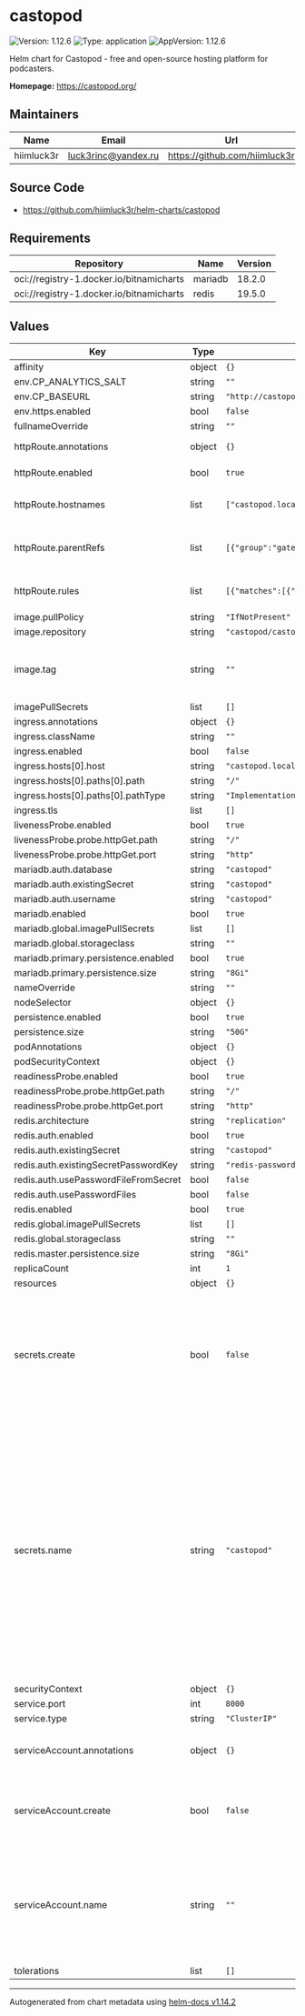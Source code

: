 # castopod

![Version: 1.12.6](https://img.shields.io/badge/Version-1.12.6-informational?style=flat-square) ![Type: application](https://img.shields.io/badge/Type-application-informational?style=flat-square) ![AppVersion: 1.12.6](https://img.shields.io/badge/AppVersion-1.12.6-informational?style=flat-square)

Helm chart for Castopod - free and open-source hosting platform for podcasters.

**Homepage:** <https://castopod.org/>

## Maintainers

| Name | Email | Url |
| ---- | ------ | --- |
| hiimluck3r | <luck3rinc@yandex.ru> | <https://github.com/hiimluck3r> |

## Source Code

* <https://github.com/hiimluck3r/helm-charts/castopod>

## Requirements

| Repository | Name | Version |
|------------|------|---------|
| oci://registry-1.docker.io/bitnamicharts | mariadb | 18.2.0 |
| oci://registry-1.docker.io/bitnamicharts | redis | 19.5.0 |

## Values

| Key | Type | Default | Description |
|-----|------|---------|-------------|
| affinity | object | `{}` |  |
| env.CP_ANALYTICS_SALT | string | `""` |  |
| env.CP_BASEURL | string | `"http://castopod.local"` |  |
| env.https.enabled | bool | `false` |  |
| fullnameOverride | string | `""` |  |
| httpRoute.annotations | object | `{}` | HTTPRoute annotations. |
| httpRoute.enabled | bool | `true` | HTTPRoute enabled. |
| httpRoute.hostnames | list | `["castopod.local"]` | Hostnames matching HTTP header. |
| httpRoute.parentRefs | list | `[{"group":"gateway.networking.k8s.io","name":"kong","namespace":"kong"}]` | Which Gateways this Route is attached to |
| httpRoute.rules | list | `[{"matches":[{"path":{"type":"PathPrefix","value":"/"}}]}]` | List of rules and filters applied. |
| image.pullPolicy | string | `"IfNotPresent"` |  |
| image.repository | string | `"castopod/castopod"` |  |
| image.tag | string | `""` | Overrides the image tag whose default is the chart appVersion. |
| imagePullSecrets | list | `[]` |  |
| ingress.annotations | object | `{}` |  |
| ingress.className | string | `""` |  |
| ingress.enabled | bool | `false` |  |
| ingress.hosts[0].host | string | `"castopod.local"` |  |
| ingress.hosts[0].paths[0].path | string | `"/"` |  |
| ingress.hosts[0].paths[0].pathType | string | `"ImplementationSpecific"` |  |
| ingress.tls | list | `[]` |  |
| livenessProbe.enabled | bool | `true` |  |
| livenessProbe.probe.httpGet.path | string | `"/"` |  |
| livenessProbe.probe.httpGet.port | string | `"http"` |  |
| mariadb.auth.database | string | `"castopod"` |  |
| mariadb.auth.existingSecret | string | `"castopod"` |  |
| mariadb.auth.username | string | `"castopod"` |  |
| mariadb.enabled | bool | `true` |  |
| mariadb.global.imagePullSecrets | list | `[]` |  |
| mariadb.global.storageclass | string | `""` |  |
| mariadb.primary.persistence.enabled | bool | `true` |  |
| mariadb.primary.persistence.size | string | `"8Gi"` |  |
| nameOverride | string | `""` |  |
| nodeSelector | object | `{}` |  |
| persistence.enabled | bool | `true` |  |
| persistence.size | string | `"50G"` |  |
| podAnnotations | object | `{}` |  |
| podSecurityContext | object | `{}` |  |
| readinessProbe.enabled | bool | `true` |  |
| readinessProbe.probe.httpGet.path | string | `"/"` |  |
| readinessProbe.probe.httpGet.port | string | `"http"` |  |
| redis.architecture | string | `"replication"` |  |
| redis.auth.enabled | bool | `true` |  |
| redis.auth.existingSecret | string | `"castopod"` |  |
| redis.auth.existingSecretPasswordKey | string | `"redis-password"` |  |
| redis.auth.usePasswordFileFromSecret | bool | `false` |  |
| redis.auth.usePasswordFiles | bool | `false` |  |
| redis.enabled | bool | `true` |  |
| redis.global.imagePullSecrets | list | `[]` |  |
| redis.global.storageclass | string | `""` |  |
| redis.master.persistence.size | string | `"8Gi"` |  |
| replicaCount | int | `1` |  |
| resources | object | `{}` |  |
| secrets.create | bool | `false` | Set to true if you want to create new secret, also provide mariadb and redis passwords as it shown below in values.yaml |
| secrets.name | string | `"castopod"` | The name of the secret (existing or being created).  If you are using an existing secret, make sure it has the `redis-password`, `mariadb-root-password`, `mariadb-replication-password` and `mariadb-password` fields. It is recommended to use existing secrets (e.g. sealed secrets) |
| securityContext | object | `{}` |  |
| service.port | int | `8000` |  |
| service.type | string | `"ClusterIP"` |  |
| serviceAccount.annotations | object | `{}` | Annotations to add to the service account |
| serviceAccount.create | bool | `false` | Specifies whether a service account should be created |
| serviceAccount.name | string | `""` | The name of the service account to use. If not set and create is true, a name is generated using the fullname template |
| tolerations | list | `[]` |  |

----------------------------------------------
Autogenerated from chart metadata using [helm-docs v1.14.2](https://github.com/norwoodj/helm-docs/releases/v1.14.2)
